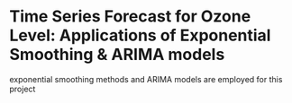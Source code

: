 # Time Series Forecast for Ozone Level: Applications of Exponential Smoothing & ARIMA models
exponential smoothing methods and ARIMA models are employed for this project
